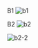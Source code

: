 B1
![b1](https://github.com/firestrong15/EC2024/assets/162285614/683c75b0-1718-48dc-8454-553620265808)

B2
![b2](https://github.com/firestrong15/EC2024/assets/162285614/3750a6c9-c8ed-4879-a4ef-cf8eb6c29213)

![b2-2](https://github.com/firestrong15/EC2024/assets/162285614/10305768-5907-401c-8c4a-9126f97d049a)

